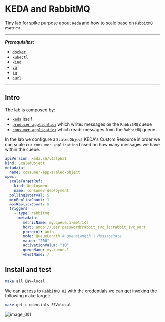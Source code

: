 # KEDA and RabbitMQ

Tiny lab for spike purpose about [`Keda`](https://keda.sh/) and how to scale base on [`RabbitMQ`](https://www.rabbitmq.com/) metrics

---
***Prerequisites:***
* [`docker`](https://www.docker.com/)
* [`kubectl`](https://kubernetes.io/docs/tasks/tools/)
* [`kind`](https://kind.sigs.k8s.io/)
* [`yq`](https://github.com/mikefarah/yq)
* [`jq`](https://stedolan.github.io/jq/download/)
* [`curl`](https://curl.se/)
---

## Intro
The lab is composed by:
- [`keda`](https://keda.sh/) itself
- [`producer application`](./containers/producer/) which writes messages on the `RabbitMQ` queue
- [`consumer application`](./containers/consumer/) which reads messages from the `RabbitMQ` queue

In the lab we configure a `ScaledObject` KEDA's Custom Resource in order we can scale our `consumer application` based on how many messages we have within the queue.

```yaml
apiVersion: keda.sh/v1alpha1
kind: ScaledObject
metadata:
  name: consumer-app-scaled-object
spec:
  scaleTargetRef:
    kind: Deployment
    name: consumer-deployment
  pollingInterval: 5
  minReplicaCount: 1
  maxReplicaCount: 5
  triggers:
    - type: rabbitmq
      metadata:
        metricName: my.queue.1-metrics
        host: amqp://user:password@rabbit_svc_ip:rabbit_svc_port
        protocol: auto
        mode: QueueLength # QueueLength | MessageRate
        value: "200"
        activationValue: "10"
        queueName: my.queue.1
        vhostName: /
```

## Install and test
```bash
make all ENV=local
```
We can access to [`RabbitMQ UI`](http://localhost/) with the credentials we can get invoking the following make target:

```bash
make get_credentials ENV=local
```

![`image_001`](./images_and_diagrams/image_001.gif)
